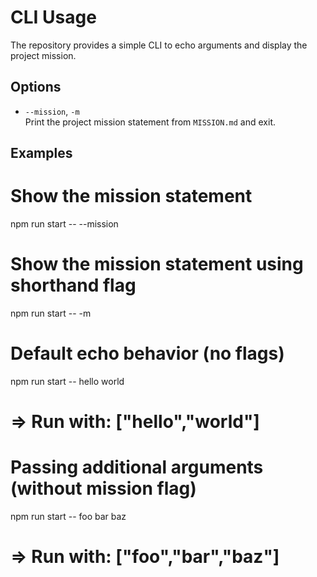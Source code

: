 # CLI Usage

The repository provides a simple CLI to echo arguments and display the project mission.

## Options

- `--mission`, `-m`  
  Print the project mission statement from `MISSION.md` and exit.

## Examples

# Show the mission statement
npm run start -- --mission

# Show the mission statement using shorthand flag
npm run start -- -m

# Default echo behavior (no flags)
npm run start -- hello world
# => Run with: ["hello","world"]

# Passing additional arguments (without mission flag)
npm run start -- foo bar baz
# => Run with: ["foo","bar","baz"]
